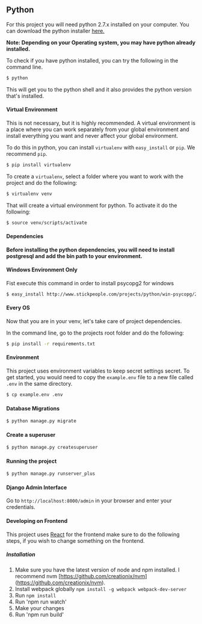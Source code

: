 ## Python

For this project you will need python 2.7.x installed on your computer.
You can download the python installer [here.](https://www.python.org/downloads/)

**Note: Depending on your Operating system, you may have python already installed.**

To check if you have python installed, you can try the following in the command line.

```bash
$ python
```

This will get you to the python shell and it also provides the python version that's installed.

#### Virtual Environment

This is not necessary, but it is highly recommended. A virtual environment is a place where
you can work separately from your global environment and install everything you want and never
affect your global environment.

To do this in python, you can install `virtualenv` with `easy_install` or `pip`. We recommend `pip`.

```bash
$ pip install virtualenv
```

To create a `virtualenv`, select a folder where you want to work with the project and do the following:
 
 ```bash
 $ virtualenv venv
 ```

 That will create a virtual environment for python. To activate it do the following:

 ```bash
 $ source venv/scripts/activate
 ```

#### Dependencies

**Before installing the python dependencies, you will need to install postgresql
 and add the bin path to your environment.**

#### Windows Environment Only

 Fist execute this command in order to install psycopg2 for windows

 ```bash
 $ easy_install http://www.stickpeople.com/projects/python/win-psycopg/2.6.1/psycopg2-2.6.1.win32-py2.7-pg9.4.4-release.exe
 ```

#### Every OS
 Now that you are in your venv, let's take care of project dependencies.

 In the command line, go to the projects root folder and do the following:

 ```bash
 $ pip install -r requirements.txt
 ```

#### Environment

 This project uses environment variables to keep secret settings secret. To get started, you would need to copy the `example.env` file to a new file called `.env` in the same directory.

 ```bash
 $ cp example.env .env
 ```

#### Database Migrations

 ```bash
 $ python manage.py migrate
 ```

#### Create a superuser

 ```bash
 $ python manage.py createsuperuser
 ```

#### Running the project

 ```bash
 $ python manage.py runserver_plus
 ```

#### Django Admin Interface

 Go to `http://localhost:8000/admin` in your browser and enter your credentials.


#### Developing on Frontend

 This project uses [React](https://facebook.github.io/react/index.html) for the
 frontend make sure to do the following steps, if you wish to change something
 on the frontend.

##### Installation

1. Make sure you have the latest version of node and npm installed. I recommend nvm [https://github.com/creationix/nvm] (https://github.com/creationix/nvm).
2. Install webpack globally `npm install -g webpack webpack-dev-server`
3. Run `npm install`
4. Run 'npm run watch'
5. Make your changes
6. Run 'npm run build'